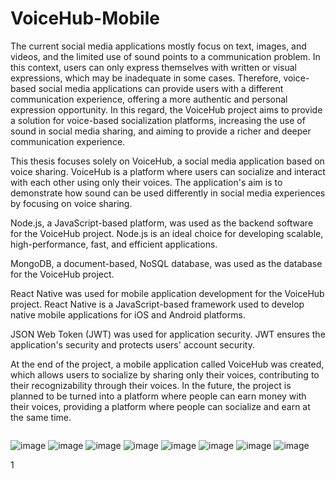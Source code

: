 # VoiceHub-Mobile

The current social media applications mostly focus on text, images, and videos, and the limited use of sound points to a communication problem. In this context, users can only express themselves with written or visual expressions, which may be inadequate in some cases. Therefore, voice-based social media applications can provide users with a different communication experience, offering a more authentic and personal expression opportunity. In this regard, the VoiceHub project aims to provide a solution for voice-based socialization platforms, increasing the use of sound in social media sharing, and aiming to provide a richer and deeper communication experience.

This thesis focuses solely on VoiceHub, a social media application based on voice sharing. VoiceHub is a platform where users can socialize and interact with each other using only their voices. The application's aim is to demonstrate how sound can be used differently in social media experiences by focusing on voice sharing.

Node.js, a JavaScript-based platform, was used as the backend software for the VoiceHub project. Node.js is an ideal choice for developing scalable, high-performance, fast, and efficient applications.

MongoDB, a document-based, NoSQL database, was used as the database for the VoiceHub project.

React Native was used for mobile application development for the VoiceHub project. React Native is a JavaScript-based framework used to develop native mobile applications for iOS and Android platforms.

JSON Web Token (JWT) was used for application security. JWT ensures the application's security and protects users' account security.

At the end of the project, a mobile application called VoiceHub was created, which allows users to socialize by sharing only their voices, contributing to their recognizability through their voices. In the future, the project is planned to be turned into a platform where people can earn money with their voices, providing a platform where people can socialize and earn at the same time.


<div style="display:flex; flex-direction:row;">

![image](https://user-images.githubusercontent.com/59453560/235859749-ff344ebc-4ff1-4c93-af05-ef9efdfad306.png)
![image](https://user-images.githubusercontent.com/59453560/235859944-80b527e1-38a4-4524-85d4-de985b1c8c8d.png)
![image](https://user-images.githubusercontent.com/59453560/235859977-b7b58173-85c1-4ef4-ac00-5518832cee48.png)
![image](https://user-images.githubusercontent.com/59453560/235860033-b7a9f8bc-ccc1-41dc-9b22-ef887c1fb960.png)
![image](https://user-images.githubusercontent.com/59453560/235860076-06f388fb-7f85-4fb5-afd1-d00c0a75d545.png)
![image](https://user-images.githubusercontent.com/59453560/235860108-6ab5f9c3-a17f-428c-ae11-5a939eb109fc.png)
![image](https://user-images.githubusercontent.com/59453560/235860139-3edf11b4-5220-4acf-a72d-56cab96241bb.png)
![image](https://user-images.githubusercontent.com/59453560/235860149-380632cf-7633-426b-8e72-7e55dffd59e4.png)

  </div>
1
